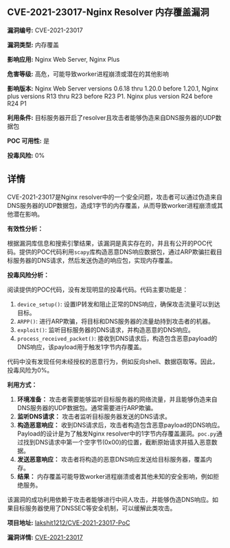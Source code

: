 ## CVE-2021-23017-Nginx Resolver 内存覆盖漏洞

**漏洞编号:** CVE-2021-23017

**漏洞类型:** 内存覆盖

**影响应用:** Nginx Web Server, Nginx Plus

**危害等级:** 高危，可能导致worker进程崩溃或潜在的其他影响

**影响版本:** Nginx Web Server versions 0.6.18 thru 1.20.0 before 1.20.1, Nginx plus versions R13 thru R23 before R23 P1. Nginx plus version R24 before R24 P1

**利用条件:** 目标服务器开启了resolver且攻击者能够伪造来自DNS服务器的UDP数据包

**POC 可用性:** 是

**投毒风险:** 0%

## 详情

CVE-2021-23017是Nginx resolver中的一个安全问题，攻击者可以通过伪造来自DNS服务器的UDP数据包，造成1字节的内存覆盖，从而导致worker进程崩溃或其他潜在影响。

**有效性分析：**

根据漏洞库信息和搜索引擎结果，该漏洞是真实存在的，并且有公开的POC代码。提供的POC代码利用`scapy`库构造恶意DNS响应数据包，通过ARP欺骗拦截目标服务器的DNS请求，然后发送伪造的响应包，实现内存覆盖。

**投毒风险分析：**

阅读提供的POC代码，没有发现明显的投毒代码。代码主要功能是：

1.  `device_setup()`: 设置IP转发和阻止正常的DNS响应，确保攻击流量可以到达目标。
2.  `ARPP()`: 进行ARP欺骗，将目标和DNS服务器的流量劫持到攻击者的机器。
3.  `exploit()`: 监听目标服务器的DNS请求，并构造恶意的DNS响应。
4.  `process_received_packet()`: 接收到DNS请求后，构造包含恶意payload的DNS响应，该payload用于触发1字节内存覆盖。

代码中没有发现任何未经授权的恶意行为，例如反向shell、数据窃取等。因此，投毒风险为0%。

**利用方式：**

1.  **环境准备：** 攻击者需要能够监听目标服务器的网络流量，并且能够伪造来自DNS服务器的UDP数据包。通常需要进行ARP欺骗。
2.  **监听DNS请求：** 攻击者监听目标服务器发送的DNS请求。
3.  **构造恶意响应：** 收到DNS请求后，攻击者构造包含恶意payload的DNS响应。Payload的设计是为了触发Nginx resolver中的1字节内存覆盖漏洞。`poc.py`通过找到DNS请求中第一个空字节(0x00)的位置，截断原始请求并插入恶意数据。
4.  **发送恶意响应：** 攻击者将构造的恶意DNS响应发送给目标服务器，覆盖内存。
5.  **结果：** 内存覆盖可能导致worker进程崩溃或者其他未知的安全影响，例如拒绝服务。

该漏洞的成功利用依赖于攻击者能够进行中间人攻击，并能够伪造DNS响应。如果目标服务器使用了DNSSEC等安全机制，可以缓解此类攻击。

**项目地址:** [lakshit1212/CVE-2021-23017-PoC](https://github.com/lakshit1212/CVE-2021-23017-PoC)

**漏洞详情:** [CVE-2021-23017](https://nvd.nist.gov/vuln/detail/CVE-2021-23017)